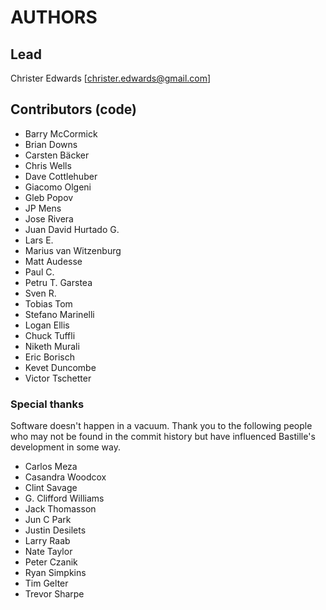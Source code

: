 # AUTHORS

## Lead

Christer Edwards [christer.edwards@gmail.com]

## Contributors (code)
- Barry McCormick
- Brian Downs
- Carsten Bäcker
- Chris Wells
- Dave Cottlehuber
- Giacomo Olgeni
- Gleb Popov
- JP Mens
- Jose Rivera
- Juan David Hurtado G.
- Lars E.
- Marius van Witzenburg
- Matt Audesse
- Paul C.
- Petru T. Garstea
- Sven R.
- Tobias Tom
- Stefano Marinelli
- Logan Ellis
- Chuck Tuffli
- Niketh Murali
- Eric Borisch
- Kevet Duncombe
- Victor Tschetter

### Special thanks
Software doesn't happen in a vacuum. Thank you to the following people who may
not be found in the commit history but have influenced Bastille's development
in some way.

- Carlos Meza
- Casandra Woodcox
- Clint Savage
- G. Clifford Williams
- Jack Thomasson
- Jun C Park
- Justin Desilets
- Larry Raab
- Nate Taylor
- Peter Czanik
- Ryan Simpkins
- Tim Gelter
- Trevor Sharpe
